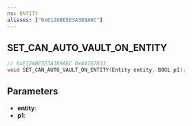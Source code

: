 ```yaml
---
ns: ENTITY
aliases: ["0xE12ABE5E3A389A6C"]
---
```

## SET_CAN_AUTO_VAULT_ON_ENTITY

```c
// 0xE12ABE5E3A389A6C 0x44767B31
void SET_CAN_AUTO_VAULT_ON_ENTITY(Entity entity, BOOL p1);
```

## Parameters
* **entity**: 
* **p1**: 

